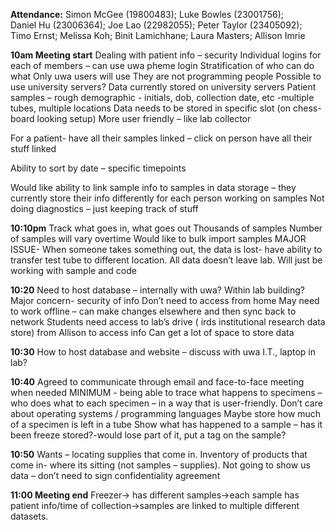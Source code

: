 **Attendance:**
Simon McGee (19800483); Luke Bowles (23001756); Daniel Hu (23006364); Joe Lao (22982055); Peter Taylor (23405092); Timo Ernst; Melissa Koh; Binit Lamichhane; Laura Masters; Allison Imrie

**10am Meeting start**
Dealing with patient info – security
Individual logins for each of members – can use uwa pheme login
Stratification of who can do what
Only uwa users will use
They are not programming people
Possible to use university servers?
Data currently stored on university servers
Patient samples – rough demographic - initials, dob, collection date, etc -multiple tubes, multiple locations
Data needs to be stored in specific slot (on chess-board looking setup)
More user friendly – like lab collector

For a patient- have all their samples linked – click on person have all their stuff linked

Ability to sort by date – specific timepoints

Would like ability to link sample info to samples in data storage – they currently store their info differently for each person working on samples 
Not doing diagnostics – just keeping track of stuff

**10:10pm**
Track what goes in, what goes out
Thousands of samples
Number of samples will vary overtime
Would like to bulk import samples
MAJOR ISSUE- When someone takes something out, the data is lost- have ability to transfer test tube to different location.
All data doesn’t leave lab.
Will just be working with sample and code

**10:20**
Need to host database – internally with uwa? Within lab building?
Major concern- security of info
Don’t need to access from home
May need to work offline – can make changes elsewhere and then sync back to network
Students need access to lab’s drive ( irds institutional research data store) from Allison to access info
Can get a lot of space to store data

**10:30**
How to host database and website – discuss with uwa I.T., laptop in lab?

**10:40**
Agreed to communicate through email and face-to-face meeting when needed
MINIMUM - being able to trace what happens to specimens – who does what to each specimen – in a way that is user-friendly.
Don’t care about operating systems / programming languages
Maybe store how much of a specimen is left in a tube
Show what has happened to a sample – has it been freeze stored?-would lose part of it, put a tag on the sample?

**10:50**
Wants – locating supplies that come in. Inventory of products that come in- where its sitting (not samples – supplies).
Not going to show us data – don’t need to sign confidentiality agreement

**11:00 Meeting end**
Freezer-> has different samples->each sample has patient info/time of collection->samples are linked to multiple different datasets.
